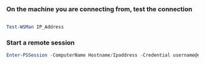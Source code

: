 
### On the machine you are connecting from, test the connection

```Powershell

Test-WSMan IP_Address

```


### Start a remote session

```Powershell
Enter-PSSession -ComputerName Hostname/Ipaddress -Credential username@domain
```

